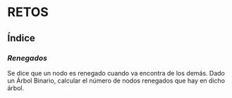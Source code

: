 # RETOS  
## Índice
### *Renegados* 
Se dice que un nodo es renegado cuando va encontra de los demás. Dado un Árbol Binario, calcular el número de nodos renegados que hay en dicho árbol. 
